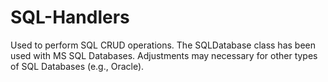 # SQL-Handlers
Used to perform SQL CRUD operations. The SQLDatabase class has been used with MS SQL Databases. Adjustments may necessary for other types of SQL Databases (e.g., Oracle).
